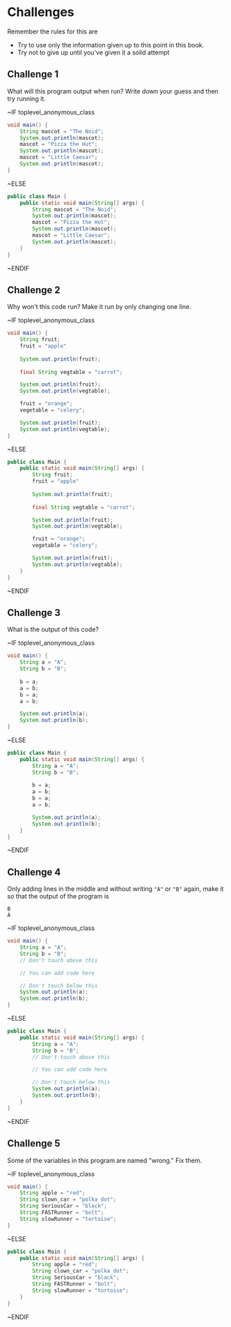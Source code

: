 # Challenges

Remember the rules for this are

* Try to use only the information given up to this point in this book.
* Try not to give up until you've given it a solid attempt

## Challenge 1

What will this program output when run? Write down your guess and then try running it.

~IF toplevel_anonymous_class
```java
void main() {
    String mascot = "The Noid";
    System.out.println(mascot);
    mascot = "Pizza the Hut";
    System.out.println(mascot);
    mascot = "Little Caesar";
    System.out.println(mascot);
}
```
~ELSE
```java
public class Main {
    public static void main(String[] args) {
        String mascot = "The Noid";
        System.out.println(mascot);
        mascot = "Pizza the Hut";
        System.out.println(mascot);
        mascot = "Little Caesar";
        System.out.println(mascot);
    }
}
```
~ENDIF


## Challenge 2

Why won't this code run? Make it run by only changing one line.

~IF toplevel_anonymous_class
```java
void main() {
    String fruit;
    fruit = "apple"
        
    System.out.println(fruit);
        
    final String vegtable = "carrot";

    System.out.println(fruit);
    System.out.println(vegtable);

    fruit = "orange";
    vegetable = "celery";

    System.out.println(fruit);
    System.out.println(vegtable);
}
```
~ELSE
```java
public class Main {
    public static void main(String[] args) {
        String fruit;
        fruit = "apple"
        
        System.out.println(fruit);
        
        final String vegtable = "carrot";

        System.out.println(fruit);
        System.out.println(vegtable);

        fruit = "orange";
        vegetable = "celery";

        System.out.println(fruit);
        System.out.println(vegtable);
    }
}
```
~ENDIF


## Challenge 3

What is the output of this code?

~IF toplevel_anonymous_class
```java
void main() {
    String a = "A";
    String b = "B";
        
    b = a;
    a = b;
    b = a;
    a = b;

    System.out.println(a);
    System.out.println(b);
}
```
~ELSE
```java
public class Main {
    public static void main(String[] args) {
        String a = "A";
        String b = "B";
        
        b = a;
        a = b;
        b = a;
        a = b;

        System.out.println(a);
        System.out.println(b);
    }
}
```
~ENDIF


## Challenge 4

Only adding lines in the middle and without writing `"A"` or `"B"` again,
make it so that the output of the program is

```text
B
A
```

~IF toplevel_anonymous_class
```java
void main() {
    String a = "A";
    String b = "B";
    // Don't touch above this

    // You can add code here

    // Don't touch below this
    System.out.println(a);
    System.out.println(b);
}
```
~ELSE
```java
public class Main {
    public static void main(String[] args) {
        String a = "A";
        String b = "B";
        // Don't touch above this

        // You can add code here

        // Don't touch below this
        System.out.println(a);
        System.out.println(b);
    }
}
```
~ENDIF


## Challenge 5

Some of the variables in this program are named "wrong." Fix them.

~IF toplevel_anonymous_class
```java
void main() {
    String apple = "red";
    String clown_car = "polka dot";
    String SeriousCar = "black";
    String FASTRunner = "bolt";
    String slowRunner = "tortoise";
}
```
~ELSE
```java
public class Main {
    public static void main(String[] args) {
        String apple = "red";
        String clown_car = "polka dot";
        String SeriousCar = "black";
        String FASTRunner = "bolt";
        String slowRunner = "tortoise";
    }
}
```
~ENDIF


